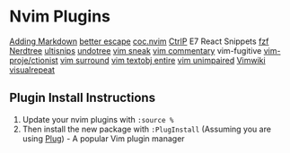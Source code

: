 # Nvim Plugins
[Adding Markdown](./adding-markdown.md)
[better escape](./better-escape.md)
[coc.nvim](./coc-nvim.md)
[CtrlP](./ctrlp.md)
E7 React Snippets
[fzf](./fzf.md)
[Nerdtree](./nerdtree.md)
[ultisnips](./ultisnips.md)
[undotree](./undotree.md)
[vim sneak](./vim-sneak.md)
[vim commentary](./vim-commentary.md)
vim-fugitive
[vim-proje/ctionist](./plugins/vim-projectionist.md)
[vim surround](./vim-surround.md)
[vim textobj entire](./vim-textobj-entire.md)
[vim unimpaired](vim-unimpaired.md)
[Vimwiki](./vimwiki.md)
[visualrepeat](./visualrepeat.md)

## Plugin Install Instructions
1. Update your nvim plugins with `:source %`
2. Then install the new package with `:PlugInstall` (Assuming you are using <a href="https://github.com/junegunn/vim-plug" target="_blank">Plug</a>) - A popular Vim plugin manager

